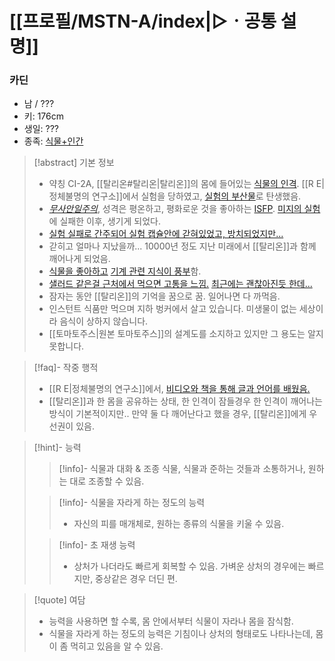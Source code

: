 # [[프로필/MSTN-A/index|▷ㆍ공통 설명]]
### 카딘

- 남 / ???
- 키: 176cm
- 생일: ???
- 종족: [식물+인간](https://namu.wiki/w/%EC%8B%9D%EB%AC%BC%EC%9D%B8%EA%B0%84#s-2)

> [!abstract] 기본 정보
> - 약칭 CI-2A, [[탈리온#탈리온|탈리온]]의 몸에 들어있는 [식물의 인격](https://namu.wiki/w/%EB%B9%84%EC%9D%B8%EA%B0%84%20%EC%9D%B8%EA%B2%A9%EC%B2%B4). [[R E|정체불명의 연구소]]에서 실험을 당하였고, [실험의 부산물](https://namu.wiki/w/%EC%B6%9C%EC%83%9D%EC%9D%98%20%EB%B9%84%EB%B0%80)로 탄생했음.
> - *[무사안일주의](https://namu.wiki/w/%EB%AC%B4%EC%82%AC%EC%95%88%EC%9D%BC)*, 성격은 평온하고, 평화로운 것을 좋아하는 [ISFP](https://namu.wiki/w/ISFP). [미지의 실험](https://docs.google.com/document/d/11sq1U8Wyxozk0v1ZhBDspmvNscstuO6DEeLTMkwK5m8/edit?tab=t.0)에 실패한 이후, 생기게 되었다.
> - [실험 실패로 간주되어 실험 캡슐안에 갇혀있었고, 방치되었지만...](https://namu.wiki/w/%EC%A0%9C%ED%94%84%20%EC%B9%B4%ED%94%8C%EB%9E%80#s-4)
> - 갇히고 얼마나 지났을까... 10000년 정도 지난 미래에서 [[탈리온]]과 함께 깨어나게 되었음.
> - [식물을 좋아하고](https://namu.wiki/w/%EC%9B%90%EC%98%88) [기계 관련 지식이 풍부](https://namu.wiki/w/%EA%B8%B0%EC%88%A0%EC%9E%90)함.
> - [샐러드 같은걸 근처에서 먹으면 고통을 느낌.](https://namu.wiki/w/%EA%B3%B5%EB%AA%85(%EB%AC%BC%EB%A6%AC)) [최근에는 괜찮아진듯 한데...](https://namu.wiki/w/%EB%82%B4%EC%84%B1#s-1)
> - 잠자는 동안 [[탈리온]]의 기억을 꿈으로 꿈. 일어나면 다 까먹음.
> - 인스턴트 식품만 먹으며 지하 벙커에서 살고 있습니다. 미생물이 없는 세상이라 음식이 상하지 않습니다.
> - [[토마토주스|원본 토마토주스]]의 설계도를 소지하고 있지만 그 용도는 알지 못합니다.


> [!faq]- 작중 행적
> - [[R E|정체불명의 연구소]]에서, [비디오와 책을 통해 글과 언어를 배웠음.](https://namu.wiki/w/%EC%8B%9C%EC%A0%81%20%ED%97%88%EC%9A%A9)
> - [[탈리온]]과 한 몸을 공유하는 상태, 한 인격이 잠들경우 한 인격이 깨어나는 방식이 기본적이지만.. 만약 둘 다 깨어난다고 했을 경우, [[탈리온]]에게 우선권이 있음.

> [!hint]- 능력
> > [!info]- 식물과 대화 & 조종
> > 식물, 식물과 준하는 것들과 소통하거나, 원하는 대로 조종할 수 있음.
>
> > [!info]- 식물을 자라게 하는 정도의 능력
> > - 자신의 피를 매개체로, 원하는 종류의 식물을 키울 수 있음.
> 
> > [!info]- 초 재생 능력
> > - 상처가 나더라도 빠르게 회복할 수 있음. 가벼운 상처의 경우에는 빠르지만, 중상같은 경우 더딘 편.
> 

> [!quote] 여담
> - 능력을 사용하면 할 수록, 몸 안에서부터 식물이 자라나 몸을 잠식함.
> - 식물을 자라게 하는 정도의 능력은 기침이나 상처의 형태로도 나타나는데, 몸이 좀 먹히고 있음을 알 수 있음.